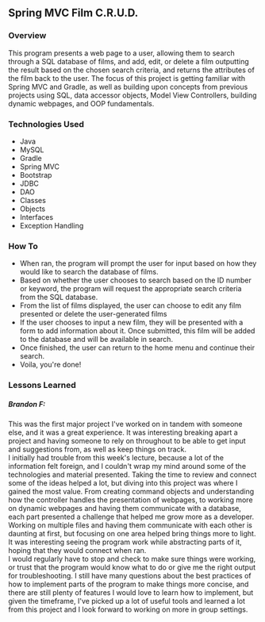 ## Spring MVC Film C.R.U.D.

### Overview
This program presents a web page to a user, allowing them to search through a SQL database of films, and add, edit, or delete a film outputting the result based on the chosen search criteria, and returns the attributes of the film back to the user. The focus of this project is getting familiar with Spring MVC and Gradle, as well as building upon concepts from previous projects using SQL, data accessor objects, Model View Controllers, building dynamic webpages, and OOP fundamentals.


### Technologies Used
* Java
* MySQL
* Gradle
* Spring MVC
* Bootstrap
* JDBC
* DAO
* Classes
* Objects
* Interfaces
* Exception Handling


### How To
- When ran, the program will prompt the user for input based on how they would like to search the database of films.
- Based on whether the user chooses to search based on the ID number or keyword, the program will request the appropriate search criteria from the SQL database.
- From the list of films displayed, the user can choose to edit any film presented or delete the user-generated films
- If the user chooses to input a new film, they will be presented with a form to add information about it. Once submitted, this film will be added to the database and will be available in search.
- Once finished, the user can return to the home menu and continue their search.
- Voila, you're done!


### Lessons Learned

##### Brandon F:
This was the first major project I've worked on in tandem with someone else, and it was a great experience.
It was interesting breaking apart a project and having someone to rely on throughout to be able to get input and suggestions from, as well as  keep things on track.  
I initially had trouble from this week's lecture, because a lot of the information felt foreign, and I couldn't wrap my mind around some of the technologies and material presented.
Taking the time to review and connect some of the ideas helped a lot, but diving into this project was where I gained the most value.
From creating command objects and understanding how the controller handles the presentation of webpages, to working more on dynamic webpages and having them communicate with a database, each part presented a challenge that helped me grow more as a developer.
Working on multiple files and having them communicate with each other is daunting at first, but focusing on one area helped bring things more to light.
It was interesting seeing the program work while abstracting parts of it, hoping that they would connect when ran.  
I would regularly have to stop and check to make sure things were working, or trust that the program would know what to do or give me the right output for troubleshooting. I still have many questions about the best practices of how to implement parts of the program to make things more concise, and there are still plenty of features I would love to learn how to implement, but given the timeframe, I've picked up a lot of useful tools and learned a lot from this project and I look forward to working on more in group settings. 
